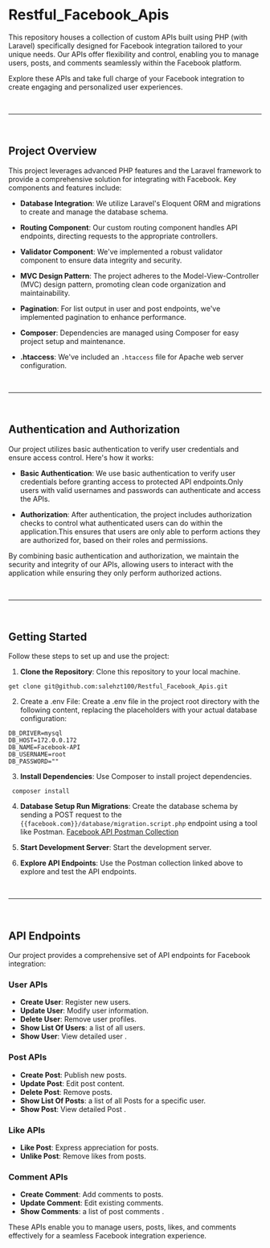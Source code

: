# Restful_Facebook_Apis

<p>This repository houses a collection of custom APIs built using PHP (with Laravel) specifically designed for Facebook integration tailored to your unique needs. Our APIs offer flexibility and control, enabling you to manage users, posts, and comments seamlessly within the Facebook platform.

Explore these APIs and take full charge of your Facebook integration to create engaging and personalized user experiences.
</p>
<br>
<hr>
<br>

## Project Overview

This project leverages advanced PHP features and the Laravel framework to provide a comprehensive solution for integrating with Facebook. Key components and features include:

- **Database Integration**: We utilize Laravel's Eloquent ORM and migrations to create and manage the database schema.

- **Routing Component**: Our custom routing component handles API endpoints, directing requests to the appropriate controllers.

- **Validator Component**: We've implemented a robust validator component to ensure data integrity and security.

- **MVC Design Pattern**: The project adheres to the Model-View-Controller (MVC) design pattern, promoting clean code organization and maintainability.

- **Pagination**: For list output in user and post endpoints, we've implemented pagination to enhance performance.

- **Composer**: Dependencies are managed using Composer for easy project setup and maintenance.

- **.htaccess**: We've included an `.htaccess` file for Apache web server configuration.

  <br>
<hr>
<br>

  ## Authentication and Authorization

Our project utilizes basic authentication to verify user credentials and ensure access control. Here's how it works:

- **Basic Authentication**: We use basic authentication to verify user credentials before granting access to protected API endpoints.Only users with valid usernames and passwords can authenticate and access the APIs.

- **Authorization**: After authentication, the project includes authorization checks to control what authenticated users can do within the application.This ensures that users are only able to perform actions they are authorized for, based on their roles and permissions.

By combining basic authentication and authorization, we maintain the security and integrity of our APIs, allowing users to interact with the application while ensuring they only perform authorized actions.

<br>
<hr>
<br>

## Getting Started

Follow these steps to set up and use the project:

1. **Clone the Repository**: Clone this repository to your local machine.

```pash
get clone git@github.com:salehzt100/Restful_Facebook_Apis.git
```
2. Create a .env File: Create a .env file in the project root directory with the following content, replacing the placeholders with your actual database configuration:

```env
DB_DRIVER=mysql
DB_HOST=172.0.0.172
DB_NAME=Facebook-API
DB_USERNAME=root
DB_PASSWORD=""

```
   

3. **Install Dependencies**: Use Composer to install project dependencies.

```pash
 composer install
 ```


4. **Database Setup Run Migrations**: Create the database schema by sending a POST request to the `{{facebook.com}}/database/migration.script.php` endpoint using a tool like Postman. [Facebook API Postman Collection](https://www.postman.com/planetary-sunset-839501/workspace/new-team-workspace/collection/28169960-14a0d732-94e8-4a49-9ef4-e9c5febc527a)

5. **Start Development Server**: Start the development server.


6. **Explore API Endpoints**: Use the Postman collection linked above to explore and test the API endpoints.


<br>
<hr>
<br>

## API Endpoints

Our project provides a comprehensive set of API endpoints for Facebook integration:

### User APIs

- **Create User**: Register new users.
- **Update User**: Modify user information.
- **Delete User**: Remove user profiles.
- **Show List Of Users**:  a list of all users.
- **Show User**: View detailed user .

### Post APIs

- **Create Post**: Publish new posts.
- **Update Post**: Edit post content.
- **Delete Post**: Remove posts.
- **Show List Of Posts**:  a list of all Posts for a specific user.
- **Show Post**: View detailed Post .


### Like APIs

- **Like Post**: Express appreciation for posts.
- **Unlike Post**: Remove likes from posts.

### Comment APIs

- **Create Comment**: Add comments to posts.
- **Update Comment**: Edit existing comments.
- **Show Comments**:  a list of post comments .

These APIs enable you to manage users, posts, likes, and comments effectively for a seamless Facebook integration experience.

